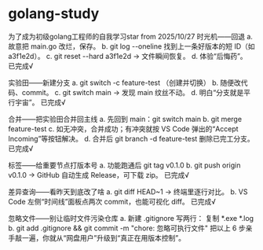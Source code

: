 # golang-study
为了成为初级golang工程师的自我学习star from 2025/10/27
时光机——回退
a. 故意把 main.go 改烂，保存。
b. git log --oneline 找到上一条好版本的短 ID（如 a3f1e2d）。
c. git reset --hard a3f1e2d → 文件瞬间恢复。
d. 体验“后悔药”。
已完成√

实验田——新建分支
a. git switch -c feature-test （创建并切换）
b. 随便改代码、commit。
c. git switch main → 发现 main 纹丝不动。
d. 明白“分支就是平行宇宙”。
已完成√

合并——把实验田合并回主线
a. 先回到 main：git switch main
b. git merge feature-test
c. 如无冲突，合并成功；有冲突就按 VS Code 弹出的“Accept Incoming”等按钮解决。
d. 合并后 git branch -d feature-test 删除已完工分支。
已完成√

标签——给重要节点打版本号
a. 功能跑通后 git tag v0.1.0
b. git push origin v0.1.0 → GitHub 自动生成 Release，可下载 zip。
已完成√

差异查询——看昨天到底改了啥
a. git diff HEAD~1 → 终端里逐行对比。
b. VS Code 左侧“时间线”面板点两次 commit，也能可视化 diff。
已完成√

忽略文件——别让临时文件污染仓库
a. 新建 .gitignore 写两行：
复制
*.exe
*.log
b. git add .gitignore && git commit -m "chore: 忽略可执行文件"
把以上 6 步亲手敲一遍，你就从“网盘用户”升级到“真正在用版本控制”。
